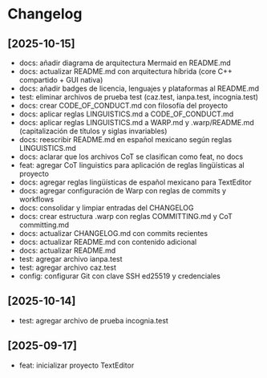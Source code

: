 # Changelog

## [2025-10-15]

- docs: añadir diagrama de arquitectura Mermaid en README.md
- docs: actualizar README.md con arquitectura híbrida (core C++ compartido + GUI nativa)
- docs: añadir badges de licencia, lenguajes y plataformas al README.md
- test: eliminar archivos de prueba test (caz.test, ianpa.test, incognia.test)
- docs: crear CODE_OF_CONDUCT.md con filosofía del proyecto
- docs: aplicar reglas LINGUISTICS.md a CODE_OF_CONDUCT.md
- docs: aplicar reglas LINGUISTICS.md a WARP.md y .warp/README.md (capitalización de títulos y siglas invariables)
- docs: reescribir README.md en español mexicano según reglas LINGUISTICS.md
- docs: aclarar que los archivos CoT se clasifican como feat, no docs
- feat: agregar CoT linguistics para aplicación de reglas lingüísticas al proyecto
- docs: agregar reglas lingüísticas de español mexicano para TextEditor
- docs: agregar configuración de Warp con reglas de commits y workflows
- docs: consolidar y limpiar entradas del CHANGELOG
- docs: crear estructura .warp con reglas COMMITTING.md y CoT committing.md
- docs: actualizar CHANGELOG.md con commits recientes
- docs: actualizar README.md con contenido adicional
- docs: actualizar README.md
- test: agregar archivo ianpa.test
- test: agregar archivo caz.test
- config: configurar Git con clave SSH ed25519 y credenciales

## [2025-10-14]

- test: agregar archivo de prueba incognia.test

## [2025-09-17]

- feat: inicializar proyecto TextEditor
